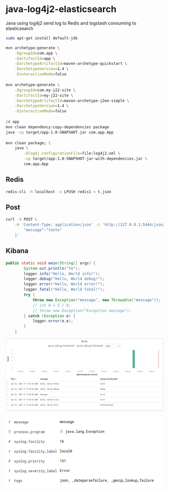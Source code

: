 # java-log4j2-elasticsearch

Java using log4j2 send log to Redis and logstash consuming to elasticsearch

```sh
sudo apt-get install default-jdk
```

```sh
mvn archetype:generate \
    -DgroupId=com.app \
    -DartifactId=app \
    -DarchetypeArtifactId=maven-archetype-quickstart \
    -DarchetypeVersion=1.4 \
    -DinteractiveMode=false

mvn archetype:generate \
    -DgroupId=com.my-j22-site \
    -DartifactId=my-j22-site \
    -DarchetypeArtifactId=maven-archetype-j2ee-simple \
    -DarchetypeVersion=1.4 \
    -DinteractiveMode=false

cd app
mvn clean dependency:copy-dependencies package
java -cp target/app-1.0-SNAPSHOT.jar com.app.App  

mvn clean package; \
    java \
        -Dlog4j.configurationFile=file:log4j2.xml \
        -cp target/app-1.0-SNAPSHOT-jar-with-dependencies.jar \
        com.app.App 
```

## Redis

```sh
redis-cli -h localhost -x LPUSH redis1 < t.json 
```

## Post

```sh
curl -X POST \
    -H 'Content-Type: application/json' -i 'http://127.0.0.1:5444/json/' --data '{
        "message":"teste"
    }'
```

## Kibana

```java
public static void main(String[] args) {
        System.out.println("Te");
        logger.info("Hello, World info!");
        logger.debug("Hello, World debug!");
        logger.error("Hello, World error!");
        logger.fatal("Hello, World fatal!");
        try {
            throw new Exception("message", new Throwable("message"));
            // int b = 5 / 0;
            // throw new Exception("Exception message");
        } catch (Exception e) {
            logger.error(e,e);
        }
    }
```

![kibana](images/kibana-1.png)

![kibana](images/kibana-2.png)
